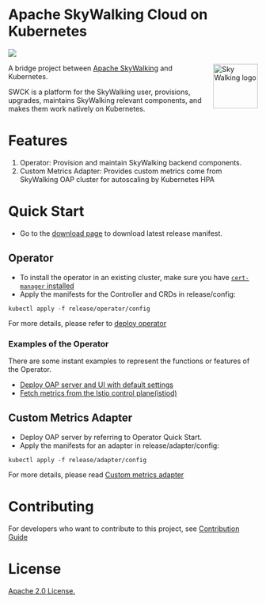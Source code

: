 Apache SkyWalking Cloud on Kubernetes
============

![](https://github.com/apache/skywalking-swck/workflows/Build/badge.svg?branch=master)

<img src="http://skywalking.apache.org/assets/logo.svg" alt="Sky Walking logo" height="90px" align="right" />

A bridge project between [Apache SkyWalking](https://github.com/apache/skywalking) and Kubernetes.

SWCK is a platform for the SkyWalking user, provisions, upgrades, maintains SkyWalking relevant components, and makes them work natively on Kubernetes. 

# Features

 1. Operator: Provision and maintain SkyWalking backend components.
 1. Custom Metrics Adapter: Provides custom metrics come from SkyWalking OAP cluster for autoscaling by Kubernetes HPA

# Quick Start

 * Go to the [download page](https://skywalking.apache.org/downloads/#SkyWalkingCloudonKubernetes) to download latest release manifest. 

## Operator

 * To install the operator in an existing cluster, make sure you have [`cert-manager` installed](https://cert-manager.io/docs/installation/)
 * Apply the manifests for the Controller and CRDs in release/config:
 
 ```
 kubectl apply -f release/operator/config
 ```

For more details, please refer to [deploy operator](docs/operator.md)

### Examples of the Operator

There are some instant examples to represent the functions or features of the Operator.

 - [Deploy OAP server and UI with default settings](./docs/examples/default-backend.md)
 - [Fetch metrics from the Istio control plane(istiod)](./docs/examples/istio-controlplane.md)

## Custom Metrics Adapter
  
 * Deploy OAP server by referring to Operator Quick Start.
 * Apply the manifests for an adapter in release/adapter/config:
 
 ```
 kubectl apply -f release/adapter/config
 ```

For more details, please read [Custom metrics adapter](docs/custom-metrics-adapter.md)

# Contributing
For developers who want to contribute to this project, see [Contribution Guide](CONTRIBUTING.md)

# License
[Apache 2.0 License.](/LICENSE)
